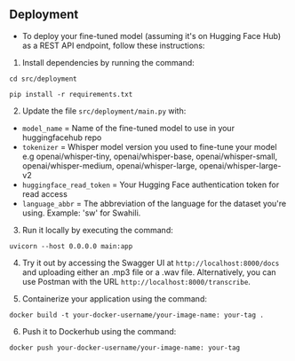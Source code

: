 ## Deployment

- To deploy your fine-tuned model (assuming it's on Hugging Face Hub) as a REST API endpoint, follow these instructions:

1. Install dependencies by running the command:
```
cd src/deployment

pip install -r requirements.txt
```

2. Update the file `src/deployment/main.py` with:

 - `model_name` = Name of the fine-tuned model to use in your huggingfacehub repo
 - `tokenizer` = Whisper model version you used to fine-tune your model e.g openai/whisper-tiny, openai/whisper-base, openai/whisper-small, openai/whisper-medium, openai/whisper-large, openai/whisper-large-v2
 - `huggingface_read_token` = Your Hugging Face authentication token for read access
 - `language_abbr` = The abbreviation of the language for the dataset you're using. Example: 'sw' for Swahili.

3. Run it locally by executing the command:
```
uvicorn --host 0.0.0.0 main:app
```

4. Try it out by accessing the Swagger UI at `http://localhost:8000/docs` and uploading either an .mp3 file or a .wav file. Alternatively, you can use Postman with the URL `http://localhost:8000/transcribe`.

5. Containerize your application using the command:
```
docker build -t your-docker-username/your-image-name: your-tag .

```
6. Push it to Dockerhub using the command:
```
docker push your-docker-username/your-image-name: your-tag
```